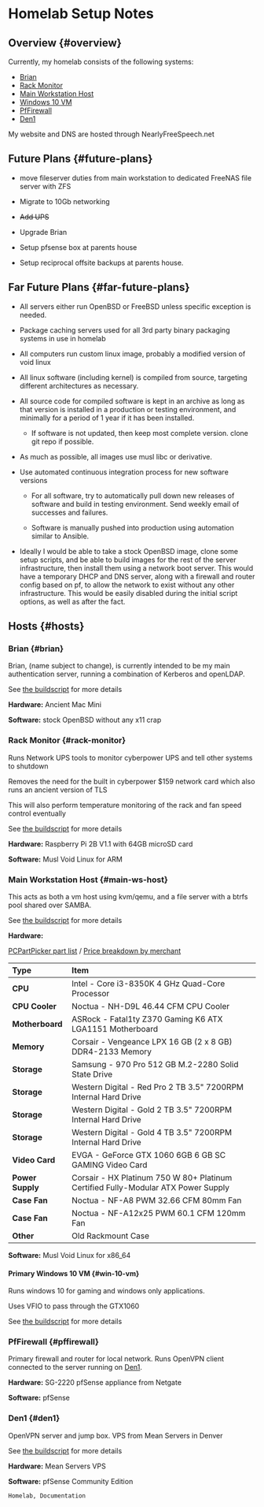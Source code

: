 # Homelab Setup Notes

## Overview {#overview}

Currently, my homelab consists of the following systems:

-	[Brian](#brian)
-	[Rack Monitor](#rack-monitor)
-	[Main Workstation Host](#ws-host)
-	[Windows 10 VM](#vm-win10)
-	[PfFirewall](#pffirewall)
-	[Den1](#den1)

My website and DNS are hosted through NearlyFreeSpeech.net

## Future Plans {#future-plans}

-	move fileserver duties from main workstation to dedicated FreeNAS file server with ZFS

-	Migrate to 10Gb networking

-	~~Add UPS~~

-	Upgrade Brian

-	Setup pfsense box at parents house

-	Setup reciprocal offsite backups at parents house.

## Far Future Plans {#far-future-plans}

-	All servers either run OpenBSD or FreeBSD unless specific exception is
	needed.

-	Package caching servers used for all 3rd party binary packaging systems in
	use in homelab

-	All computers run custom linux image, probably a modified version of void
	linux

-	All linux software (including kernel) is compiled from source, targeting
	different architectures as necessary.

-	All source code for compiled software is kept in an archive as long as that
	version is installed in a production or testing environment, and minimally
	for a period of 1 year if it has been installed.

	-	If software is not updated, then keep most complete version. clone git
		repo if possible.

-	As much as possible, all images use musl libc or derivative.

-	Use automated continuous integration process for new software versions

	-	For all software, try to automatically pull down new releases of
		software and build in testing environment. Send weekly email of
		successes and failures.

	-	Software is manually pushed into production using automation similar to
		Ansible.

-	Ideally I would be able to take a stock OpenBSD image, clone some setup
	scripts, and be able to build images for the rest of the server
	infrastructure, then install them using a network boot server. This would
	have a temporary DHCP and DNS server, along with a firewall and router
	config based on pf, to allow the network to exist without any other
	infrastructure. This would be easily disabled during the initial script
	options, as well as after the fact.

## Hosts {#hosts}

### Brian {#brian}

Brian, (name subject to change), is currently intended to be my main
authentication server, running a combination of Kerberos and openLDAP.

See [the buildscript]() for more details

**Hardware:** Ancient Mac Mini

**Software:** stock OpenBSD without any x11 crap

### Rack Monitor {#rack-monitor}

Runs Network UPS tools to monitor cyberpower UPS and tell other systems to shutdown

Removes the need for the built in cyberpower $159 network card which also runs an ancient version of TLS

This will also perform temperature monitoring of the rack and fan speed control eventually

See [the buildscript]() for more details

**Hardware:** Raspberry Pi 2B V1.1 with 64GB microSD card

**Software:** Musl Void Linux for ARM

### Main Workstation Host {#main-ws-host}

This acts as both a vm host using kvm/qemu, and a file server with a btrfs pool
shared over SAMBA.

See [the buildscript]() for more details

**Hardware:**

[PCPartPicker part list](https://pcpartpicker.com/list/zpwFbX) / [Price breakdown by merchant](https://pcpartpicker.com/list/zpwFbX/by_merchant/)

|Type|Item|
|:--------|:------------------------------------------------------------------|
| **CPU** |Intel - Core i3-8350K 4 GHz Quad-Core Processor|
| **CPU Cooler** |Noctua - NH-D9L 46.44 CFM CPU Cooler|
| **Motherboard** |ASRock - Fatal1ty Z370 Gaming K6 ATX LGA1151 Motherboard|
| **Memory** |Corsair - Vengeance LPX 16 GB (2 x 8 GB) DDR4-2133 Memory|
| **Storage** |Samsung - 970 Pro 512 GB M.2-2280 Solid State Drive|
| **Storage** |Western Digital - Red Pro 2 TB 3.5" 7200RPM Internal Hard Drive|
| **Storage** |Western Digital - Gold 2 TB 3.5" 7200RPM Internal Hard Drive|
| **Storage** |Western Digital - Gold 4 TB 3.5" 7200RPM Internal Hard Drive|
| **Video Card** |EVGA - GeForce GTX 1060 6GB 6 GB SC GAMING Video Card|
| **Power Supply** |Corsair - HX Platinum 750 W 80+ Platinum Certified Fully-Modular ATX Power Supply|
| **Case Fan** |Noctua - NF-A8 PWM 32.66 CFM 80mm Fan|
| **Case Fan** |Noctua - NF-A12x25 PWM 60.1 CFM 120mm Fan|
| **Other** |Old Rackmount Case|

**Software:** Musl Void Linux for x86\_64

#### Primary Windows 10 VM {#win-10-vm}

Runs windows 10 for gaming and windows only applications.

Uses VFIO to pass through the GTX1060

See [the buildscript]() for more details

### PfFirewall {#pffirewall}

Primary firewall and router for local network. Runs OpenVPN client connected to
the server running on [Den1](#den1).

**Hardware:** SG-2220 pfSense appliance from Netgate

**Software:** pfSense

### Den1 {#den1}

OpenVPN server and jump box. VPS from Mean Servers in Denver

See [the buildscript]() for more details

**Hardware:** Mean Servers VPS

**Software:** pfSense Community Edition

```tags
Homelab, Documentation
```
